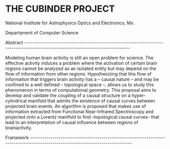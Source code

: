 # THE CUBINDER PROJECT

National Institute for Astrophysics Optics and Electronics, Mx.

Departament of Computer Science


Abstract ---------------------------------------------------------------------------------------------------------------------------------

Modeling human brain activity is still an open problem for science.  The effective activity induces a problem where the activation of certain brain regions cannot be analyzed as an isolated entity but may depend on the flow of information from other regions. Hypothesizing that this flow of information that triggers brain activity has a – causal nature – and may be confined to a well defined – topological space –, allows us to study this phenomenon in terms of computational geometry. This proposal aims to develop and validate the coupling of a causal structure on a hyper-cylindrical manifold that admits the existence of causal curves between projected brain events. An algorithm is proposed that makes use of information extracted from Functional Near-Infrared Spectroscopy and projected onto a Lorentz manifold to find –topological causal curves– that lead to an interpretation of causal influence between regions of brainactivity.


Framework --------------------------------------------------------------------------------------------------------------------------------

